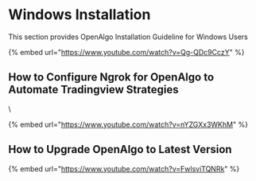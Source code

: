 # Windows Installation

This section provides OpenAlgo Installation Guideline for Windows Users

{% embed url="https://www.youtube.com/watch?v=Qg-QDc9CczY" %}

## How to Configure Ngrok for OpenAlgo to Automate Tradingview Strategies

\


{% embed url="https://www.youtube.com/watch?v=nYZGXx3WKhM" %}

## How to Upgrade OpenAlgo to Latest Version



{% embed url="https://www.youtube.com/watch?v=FwlsviTQNRk" %}
